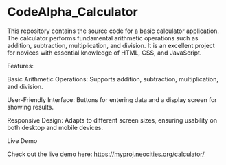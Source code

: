 # CodeAlpha_Calculator

This repository contains the source code for a basic calculator application. The calculator performs fundamental arithmetic operations such as addition, subtraction, multiplication, and division. It is an excellent project for novices with essential knowledge of HTML, CSS, and JavaScript.

Features:

Basic Arithmetic Operations: Supports addition, subtraction, multiplication, and division.

User-Friendly Interface: Buttons for entering data and a display screen for showing results.

Responsive Design: Adapts to different screen sizes, ensuring usability on both desktop and mobile devices.

Live Demo

Check out the live demo here: https://myproj.neocities.org/calculator/
